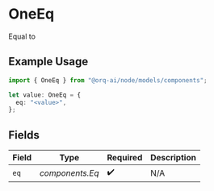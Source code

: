 # OneEq

Equal to

## Example Usage

```typescript
import { OneEq } from "@orq-ai/node/models/components";

let value: OneEq = {
  eq: "<value>",
};
```

## Fields

| Field              | Type               | Required           | Description        |
| ------------------ | ------------------ | ------------------ | ------------------ |
| `eq`               | *components.Eq*    | :heavy_check_mark: | N/A                |